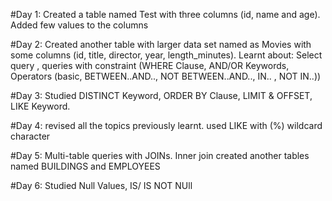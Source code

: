 #Day 1:
Created a table named Test with three columns (id, name and age).
Added few values to the columns

#Day 2:
Created another table with larger data set named as Movies with some columns (id, title, director, year, length_minutes).
Learnt about: Select query , queries with constraint (WHERE Clause, AND/OR Keywords, Operators (basic, BETWEEN..AND.., NOT BETWEEN..AND.., IN.. , NOT IN..))

#Day 3:
Studied DISTINCT Keyword, ORDER BY Clause, LIMIT & OFFSET, LIKE Keyword.

#Day 4:
revised all the topics previously learnt.
used LIKE with (%) wildcard character

#Day 5:
Multi-table queries with JOINs.
Inner join
created another tables named BUILDINGS and EMPLOYEES

#Day 6:
Studied Null Values, IS/ IS NOT NUll 